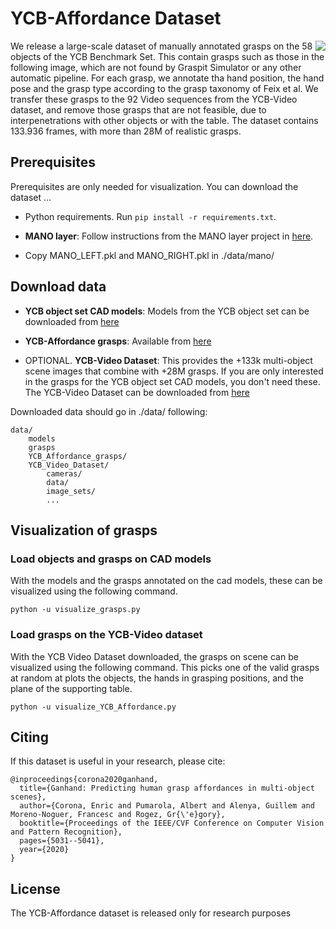 # YCB-Affordance Dataset

<img src='http://www.iri.upc.edu/people/ecorona/ganhand/ycb_affordance_dataset.png' align="right">

We release a large-scale dataset of manually annotated grasps on the 58 objects of the YCB Benchmark Set. This contain grasps such as those in the following image, which are not found by Graspit Simulator or any other automatic pipeline. For each grasp, we annotate tha hand position, the hand pose and the grasp type according to the grasp taxonomy of Feix et al. We transfer these grasps to the 92 Video sequences from the YCB-Video dataset, and remove those grasps that are not feasible, due to interpenetrations with other objects or with the table. The dataset contains 133.936 frames, with more than 28M of realistic grasps.

## Prerequisites

Prerequisites are only needed for visualization. You can download the dataset ...

- Python requirements. Run `pip install -r requirements.txt`.

- **MANO layer**: Follow instructions from the MANO layer project in [here](https://raw.githubusercontent.com/hassony2/manopth).

- Copy MANO_LEFT.pkl and MANO_RIGHT.pkl in ./data/mano/

## Download data

- **YCB object set CAD models**: Models from the YCB object set can be downloaded from [here](https://drive.google.com/open?id=1FdAWKpZTJBYctLNOZmlXGP7FGhE4etf0)

- **YCB-Affordance grasps**: Available from [here](https://drive.google.com/file/d/1p_cLNYHIaTAWXJCYENNmKi6Rwmvdzg8x/view?usp=sharing)

- OPTIONAL. **YCB-Video Dataset**: This provides the +133k multi-object scene images that combine with +28M grasps. If you are only interested in the grasps for the YCB object set CAD models, you don't need these. The YCB-Video Dataset can be downloaded from [here](https://drive.google.com/file/d/1if4VoEXNx9W3XCn0Y7Fp15B4GpcYbyYi/view?usp=sharing)


Downloaded data should go in ./data/ following:

```
data/
    models
    grasps
    YCB_Affordance_grasps/
    YCB_Video_Dataset/
        cameras/
        data/
        image_sets/
        ...
```

## Visualization of grasps

### Load objects and grasps on CAD models

With the models and the grasps annotated on the cad models, these can be visualized using the following command.

```
python -u visualize_grasps.py
```

### Load grasps on the YCB-Video dataset

With the YCB Video Dataset downloaded, the grasps on scene can be visualized using the following command. This picks one of the valid grasps at random at plots the objects, the hands in grasping positions, and the plane of the supporting table.

```
python -u visualize_YCB_Affordance.py
```

## Citing

If this dataset is useful in your research, please cite:

```
@inproceedings{corona2020ganhand,
  title={Ganhand: Predicting human grasp affordances in multi-object scenes},
  author={Corona, Enric and Pumarola, Albert and Alenya, Guillem and Moreno-Noguer, Francesc and Rogez, Gr{\'e}gory},
  booktitle={Proceedings of the IEEE/CVF Conference on Computer Vision and Pattern Recognition},
  pages={5031--5041},
  year={2020}
}
```

## License

The YCB-Affordance dataset is released only for research purposes
